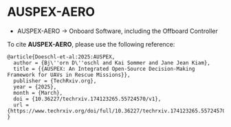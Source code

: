 # AUSPEX-AERO
* AUSPEX-AERO &rarr; Onboard Software, including the Offboard Controller

To cite **AUSPEX-AERO**, please use the following reference: 
```
@article{Doeschl-et-al:2025:AUSPEX,
  author = {Bj\''orn D\''oschl and Kai Sommer and Jane Jean Kiam},
  title = {{AUSPEX: An Integrated Open-Source Decision-Making Framework for UAVs in Rescue Missions}},
  publisher = {TechRxiv.org},
  year = {2025},
  month = {March},
  doi = {10.36227/techrxiv.174123265.55724570/v1},
  url = {https://www.techrxiv.org/doi/full/10.36227/techrxiv.174123265.55724570/v1}
}
```
